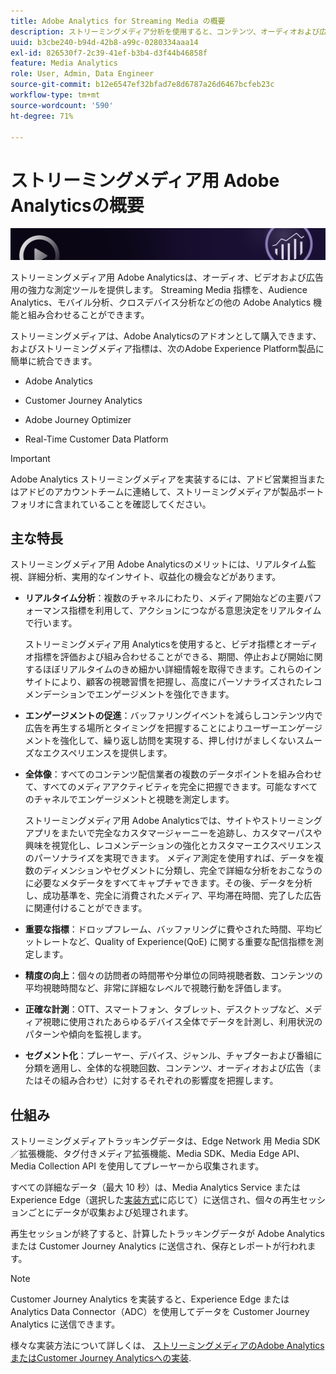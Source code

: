 ```yaml
---
title: Adobe Analytics for Streaming Media の概要
description: ストリーミングメディア分析を使用すると、コンテンツ、オーディオおよび広告に関する強力なインサイトを得ることができます。
uuid: b3cbe240-b94d-42b8-a99c-0280334aaa14
exl-id: 826530f7-2c39-41ef-b3b4-d3f44b46858f
feature: Media Analytics
role: User, Admin, Data Engineer
source-git-commit: b12e6547ef32bfad7e8d6787a26d6467bcfeb23c
workflow-type: tm+mt
source-wordcount: '590'
ht-degree: 71%

---
```


# ストリーミングメディア用 Adobe Analyticsの概要

![バナー](./assets/media_analytics_banner.png)

ストリーミングメディア用 Adobe Analyticsは、オーディオ、ビデオおよび広告用の強力な測定ツールを提供します。 Streaming Media 指標を、Audience Analytics、モバイル分析、クロスデバイス分析などの他の Adobe Analytics 機能と組み合わせることができます。

ストリーミングメディアは、Adobe Analyticsのアドオンとして購入できます<!-- update this when SKUs are available for other AEP products -->、およびストリーミングメディア指標は、次のAdobe Experience Platform製品に簡単に統合できます。

* Adobe Analytics

* Customer Journey Analytics

* Adobe Journey Optimizer

* Real-Time Customer Data Platform

>[!IMPORTANT]
>
>Adobe Analytics ストリーミングメディアを実装するには、アドビ営業担当またはアドビのアカウントチームに連絡して、ストリーミングメディアが製品ポートフォリオに含まれていることを確認してください。

## 主な特長

ストリーミングメディア用 Adobe Analyticsのメリットには、リアルタイム監視、詳細分析、実用的なインサイト、収益化の機会などがあります。

* **リアルタイム分析**：複数のチャネルにわたり、メディア開始などの主要パフォーマンス指標を利用して、アクションにつながる意思決定をリアルタイムで行います。

  ストリーミングメディア用 Analyticsを使用すると、ビデオ指標とオーディオ指標を評価および組み合わせることができる、期間、停止および開始に関するほぼリアルタイムのきめ細かい詳細情報を取得できます。これらのインサイトにより、顧客の視聴習慣を把握し、高度にパーソナライズされたレコメンデーションでエンゲージメントを強化できます。

* **エンゲージメントの促進**：バッファリングイベントを減らしコンテンツ内で広告を再生する場所とタイミングを把握することによりユーザーエンゲージメントを強化して、繰り返し訪問を実現する、押し付けがましくないスムーズなエクスペリエンスを提供します。

* **全体像**：すべてのコンテンツ配信業者の複数のデータポイントを組み合わせて、すべてのメディアアクティビティを完全に把握できます。可能なすべてのチャネルでエンゲージメントと視聴を測定します。

  ストリーミングメディア用 Adobe Analyticsでは、サイトやストリーミングアプリをまたいで完全なカスタマージャーニーを追跡し、カスタマーパスや興味を視覚化し、レコメンデーションの強化とカスタマーエクスペリエンスのパーソナライズを実現できます。  メディア測定を使用すれば、データを複数のディメンションやセグメントに分類し、完全で詳細な分析をおこなうのに必要なメタデータをすべてキャプチャできます。その後、データを分析し、成功基準を、完全に消費されたメディア、平均滞在時間、完了した広告に関連付けることができます。

* **重要な指標**：ドロップフレーム、バッファリングに費やされた時間、平均ビットレートなど、Quality of Experience(QoE) に関する重要な配信指標を測定します。

* **精度の向上**：個々の訪問者の時間帯や分単位の同時視聴者数、コンテンツの平均視聴時間など、非常に詳細なレベルで視聴行動を評価します。

* **正確な計測**：OTT、スマートフォン、タブレット、デスクトップなど、メディア視聴に使用されたあらゆるデバイス全体でデータを計測し、利用状況のパターンや傾向を監視します。

* **セグメント化**：プレーヤー、デバイス、ジャンル、チャプターおよび番組に分類を適用し、全体的な視聴回数、コンテンツ、オーディオおよび広告（またはその組み合わせ）に対するそれぞれの影響度を把握します。


## 仕組み

ストリーミングメディアトラッキングデータは、Edge Network 用 Media SDK／拡張機能、タグ付きメディア拡張機能、Media SDK、Media Edge API、Media Collection API を使用してプレーヤーから収集されます。

すべての詳細なデータ（最大 10 秒）は、Media Analytics Service または Experience Edge（選択した[実装方式](/help/implementation/overview.md)に応じて）に送信され、個々の再生セッションごとにデータが収集および処理されます。

再生セッションが終了すると、計算したトラッキングデータが Adobe Analytics または Customer Journey Analytics に送信され、保存とレポートが行われます。

>[!NOTE]
>
>Customer Journey Analytics を実装すると、Experience Edge または Analytics Data Connector（ADC）を使用してデータを Customer Journey Analytics に送信できます。


様々な実装方法について詳しくは、 [ストリーミングメディアのAdobe AnalyticsまたはCustomer Journey Analyticsへの実装](/help/implementation/overview.md).
